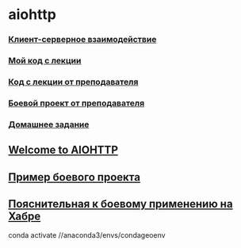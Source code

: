 # aiohttp

### [Клиент-серверное взаимодействие](0_aiohttp_клиент_серверное_взаимодействие)

### [Мой код с лекции](aiohttp)
### [Код с лекции от преподавателя](aiohttp_100)
### [Боевой проект от преподавателя](aiohttp_netology)

### [Домашнее задание]()

## [Welcome to AIOHTTP](https://docs.aiohttp.org/en/stable/)
## [Пример боевого проекта](https://github.com/alvassin/backendschool2019)
## [Пояснительная к боевому применению на Хабре](https://habr.com/ru/companies/yandex/articles/499534/)

conda activate //anaconda3/envs/condageoenv
